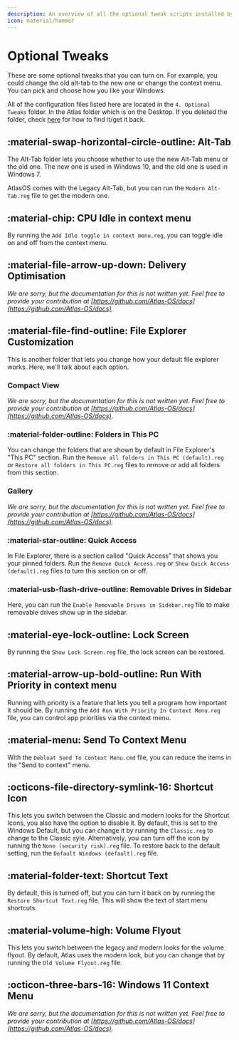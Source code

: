 ```yaml
---
description: An overview of all the optional tweak scripts installed by the AtlasOS playbook
icon: material/hammer
---
```


# Optional Tweaks

These are some optional tweaks that you can turn on. For example, you could change the old alt-tab to the new one or change the context menu. You can pick and choose how you like your Windows.

All of the configuration files listed here are located in the `4. Optional Tweaks` folder. In the Atlas folder which is on the Desktop. If you deleted the folder, check [here](../../../faq-and-troubleshooting/common-questions/atlas-folder-missing.md) for how to find it/get it back.

## :material-swap-horizontal-circle-outline: Alt-Tab

The Alt-Tab folder lets you choose whether to use the new Alt-Tab menu or the old one. The new one is used in Windows 10, and the old one is used in Windows 7.

AtlasOS comes with the Legacy Alt-Tab, but you can run the ``Modern Alt-Tab.reg`` file to get the modern one.

## :material-chip: CPU Idle in context menu

By running the ``Add Idle toggle in context menu.reg``, you can toggle idle on and off from the context menu.

## :material-file-arrow-up-down: Delivery Optimisation

*We are sorry, but the documentation for this is not written yet. Feel free to provide your contribution at [https://github.com/Atlas-OS/docs](https://github.com/Atlas-OS/docs).*

## :material-file-find-outline: File Explorer Customization

This is another folder that lets you change how your default file explorer works. Here, we'll talk about each option.

### Compact View

*We are sorry, but the documentation for this is not written yet. Feel free to provide your contribution at [https://github.com/Atlas-OS/docs](https://github.com/Atlas-OS/docs).*

### :material-folder-outline: Folders in This PC

You can change the folders that are shown by default in File Explorer's "This PC" section. Run the ``Remove all folders in This PC (default).reg`` or ``Restore all folders in This PC.reg`` files to remove or add all folders from this section.

### Gallery

*We are sorry, but the documentation for this is not written yet. Feel free to provide your contribution at [https://github.com/Atlas-OS/docs](https://github.com/Atlas-OS/docs).*

### :material-star-outline: Quick Access

In File Explorer, there is a section called "Quick Access" that shows you your pinned folders. Run the ``Remove Quick Access.reg`` or ``Show Quick Access (default).reg`` files to turn this section on or off.

### :material-usb-flash-drive-outline: Removable Drives in Sidebar

Here, you can run the ``Enable Removable Drives in Sidebar.reg`` file to make removable drives show up in the sidebar.

## :material-eye-lock-outline: Lock Screen

By running the ``Show Lock Screen.reg`` file, the lock screen can be restored.

## :material-arrow-up-bold-outline: Run With Priority in context menu

Running with priority is a feature that lets you tell a program how important it should be. By running the ``Add Run With Priority In Context Menu.reg`` file, you can control app priorities via the context menu.

## :material-menu: Send To Context Menu

With the ``Debloat Send To Context Menu.cmd`` file, you can reduce the items in the "Send to context" menu.

## :octicons-file-directory-symlink-16: Shortcut Icon

This lets you switch between the Classic and modern looks for the Shortcut Icons, you also have the option to disable it. By default, this is set to the Windows Default, but you can change it by running the ``Classic.reg`` to change to the Classic syle. Alternatively, you can turn off the icon by running the ``None (security risk).reg`` file. To restore back to the default setting, run the ``Default Windows (default).reg`` file.

## :material-folder-text: Shortcut Text

By default, this is turned off, but you can turn it back on by running the ``Restore Shortcut Text.reg`` file. This will show the text of start menu shortcuts.

## :material-volume-high: Volume Flyout

This lets you switch between the legacy and modern looks for the volume flyout. By default, Atlas uses the modern look, but you can change that by running the ``Old Volume Flyout.reg`` file.

## :octicon-three-bars-16: Windows 11 Context Menu

*We are sorry, but the documentation for this is not written yet. Feel free to provide your contribution at [https://github.com/Atlas-OS/docs](https://github.com/Atlas-OS/docs).*
